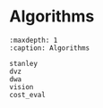 # Algorithms

<!-- # Advanced Topics -->

```{toctree}
:maxdepth: 1
:caption: Algorithms

stanley
dvz
dwa
vision
cost_eval
```
